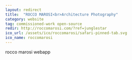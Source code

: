 ```yaml
---
layout: redirect
title:  "ROCCO MAROSI<br>Architecture Photography"
category: website
tag: commissioned-work open-source
redir: http://roccomarosi.com/?ref=junglestar
ico_url: /assets/ico/roccomarosi/safari-pinned-tab.svg
ico_name: roccomarosi
---
```


rocco marosi webapp
